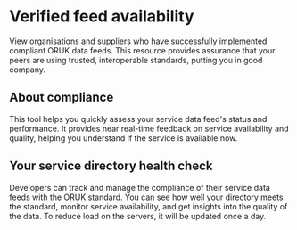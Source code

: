 # Verified feed availability

View organisations and suppliers who have successfully implemented compliant ORUK data feeds. This resource provides assurance that your peers are using trusted, interoperable standards, putting you in good company.

## About compliance

This tool helps you quickly assess your service data feed's status and performance. It provides near real-time feedback on service availability and quality, helping you understand if the service is available now.

## Your service directory health check

Developers can track and manage the compliance of their service data feeds with the ORUK standard. You can see how well your directory meets the standard, monitor service availability, and get insights into the quality of the data. To reduce load on the servers, it will be updated once a day. 

